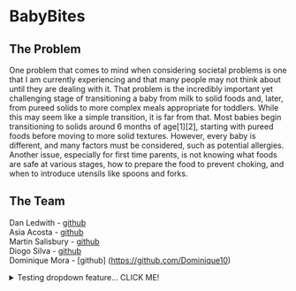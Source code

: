 # BabyBites

## The Problem
One problem that comes to mind when considering societal problems is one that I am currently experiencing and that many people may not think about until they are dealing with it. That problem is the incredibly important yet challenging stage of transitioning a baby from milk to solid foods and, later, from pureed solids to more complex meals appropriate for toddlers. While this may seem like a simple transition, it is far from that.
Most babies begin transitioning to solids around 6 months of age[1][2], starting with pureed foods before moving to more solid textures. However, every baby is different, and many factors must be considered, such as potential allergies. Another issue, especially for first time parents, is not knowing what foods are safe at various stages, how to prepare the food to prevent choking, and when to introduce utensils like spoons and forks.

## The Team
Dan Ledwith - [github](https://github.com/dledw001) <br />
Asia Acosta - [github](https://github.com/aacos007) <br />
Martin Salisbury - [github](https://github.com/Knulleffect) <br />
Diogo Silva - [github](https://github.com/dfern005) <br />
Dominique Mora - [github] (https://github.com/Dominique10) 

<!--- Intent is to create a drop down with usable links -->
<details>
<summary>Testing dropdown feature... CLICK ME!</summary>

<p><a href="./website/the_team.html">The Team</a></p>
</details>
